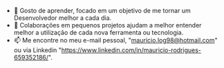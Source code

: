 - 🌱 Gosto de aprender, focado em um objetivo de me tornar um Desenvolvedor melhor a cada dia.
- 💞️ Colaborações em pequenos projetos ajudam a melhor entender melhor a utilização de cada nova ferramenta ou tecnologia.
- 📫 Me encontre no meu e-mail pessoal, "mauricio.log98@hotmail.com" ou via Linkedin "https://www.linkedin.com/in/mauricio-rodrigues-659352186/".
